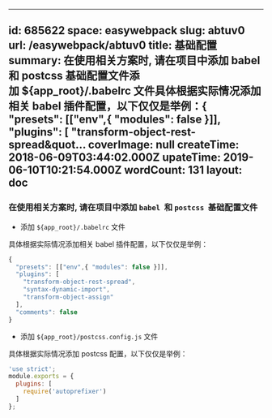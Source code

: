 
---
id: 685622
space: easywebpack
slug: abtuv0
url: /easywebpack/abtuv0
title: 基础配置
summary: 在使用相关方案时, 请在项目中添加 babel  和 postcss  基础配置文件添加 ${app_root}/.babelrc 文件具体根据实际情况添加相关 babel 插件配置，以下仅仅是举例：{   &quot;presets&quot;: [[&quot;env&quot;,{ &quot;modules&quot;: false }]],   &quot;plugins&quot;: [     &quot;transform-object-rest-spread&quot...
coverImage: null
createTime: 2018-06-09T03:44:02.000Z 
upateTime: 2019-06-10T10:21:54.000Z
wordCount: 131
layout: doc
---

### 在使用相关方案时, 请在项目中添加 `babel`  和 `postcss`  基础配置文件

- 添加 `${app_root}/.babelrc` 文件


具体根据实际情况添加相关 babel 插件配置，以下仅仅是举例：

```javascript
{
  "presets": [["env",{ "modules": false }]],
  "plugins": [
    "transform-object-rest-spread",
    "syntax-dynamic-import",
    "transform-object-assign"
  ],
  "comments": false
}
```

- 添加 `${app_root}/postcss.config.js` 文件


具体根据实际情况添加 postcss 配置，以下仅仅是举例：

```javascript
'use strict';
module.exports = {
  plugins: [
    require('autoprefixer')
  ]
};
```


  